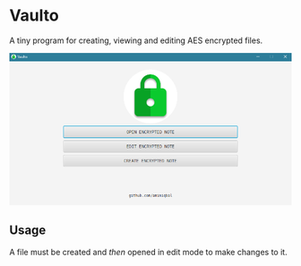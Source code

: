 # Vaulto
A tiny program for creating, viewing and editing AES encrypted files.

![Vaulto](https://github.com/aminiqbal/Vaulto/blob/main/screenshot.png)

## Usage
A file must be created and _then_ opened in edit mode to make changes to it.
